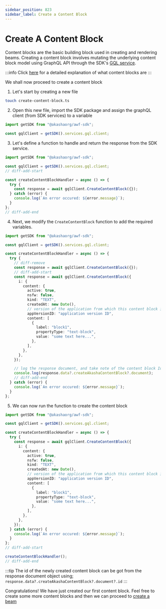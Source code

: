 ```yaml
---
sidebar_position: 823
sidebar_label: Create a Content Block
---
```


# Create A Content Block

Content blocks are the basic building block used in creating and rendering beams. Creating a content block involves mutating
the underlying <span className="highlight-1">content block model</span> using GraphQL API through the SDK's [GQL service](../../data-fetching-and-mutations/sdk/services/Services.md#graphql).

:::info
Click [here](../../extensions/editor/content_blocks.md) for a detailed explanation of what content blocks are
:::

We shall now proceed to create a content block

1. Let's start by creating a new file

```bash
touch create-content-block.ts
```

2. Open this new file, import the SDK package and assign the graphQL client (from SDK services) to a variable

```ts title="create-content-block.ts"
import getSDK from "@akashaorg/awf-sdk";

const gqlClient = getSDK().services.gql.client;
```

3. Let's define a function to handle and return the response from the SDK service.

```ts title="create-content-block.ts"
import getSDK from "@akashaorg/awf-sdk";

const gqlClient = getSDK().services.gql.client;
// diff-add-start

const createContentBlockHandler = async () => {
  try {
    const response = await gqlClient.CreateContentBlock({});
  } catch (error) {
    console.log(`An error occured: ${error.message}`);
  }
};
// diff-add-end
```

4. Next, we modify the `CreateContentBlock` function to add the required variables.

```ts title="create-content-block.ts"
import getSDK from "@akashaorg/awf-sdk";

const gqlClient = getSDK().services.gql.client;

const createContentBlockHandler = async () => {
  try {
    // diff-remove
    const response = await gqlClient.CreateContentBlock({});
    // diff-add-start
    const response = await gqlClient.CreateContentBlock({
      i: {
        content: {
          active: true,
          nsfw: false,
          kind: "TEXT",
          createdAt: new Date(),
          // version of the application from which this content block is being created
          appVersionID: "application version ID",
          content: [
            {
              label: "block1",
              propertyType: "text-block",
              value: "some text here...",
            },
          ],
        },
      },
    });

    // log the response document, and take note of the content block Id
    console.log(response.data?.createAkashaContentBlock?.document);
    // diff-add-end
  } catch (error) {
    console.log(`An error occured: ${error.message}`);
  }
};
```

5. We can now run the function to create the content block

```ts title="create-content-block.ts"
import getSDK from "@akashaorg/awf-sdk";

const gqlClient = getSDK().services.gql.client;

const createContentBlockHandler = async () => {
  try {
    const response = await gqlClient.CreateContentBlock({
      i: {
        content: {
          active: true,
          nsfw: false,
          kind: "TEXT",
          createdAt: new Date(),
          // version of the application from which this content block is being created
          appVersionID: "application version ID",
          content: [
            {
              label: "block1",
              propertyType: "text-block",
              value: "some text here...",
            },
          ],
        },
      },
    });
  } catch (error) {
    console.log(`An error occured: ${error.message}`);
  }
};
// diff-add-start

createContentBlockHandler();
// diff-add-end
```

:::tip
The id of the newly created content block can be got from the response document object using;
`response.data?.createAkashaContentBlock?.document?.id`
:::

Congratulations! We have just created our first content block. Feel free to create some more content blocks and then we can proceed to [create a beam](./create-a-beam.md)
